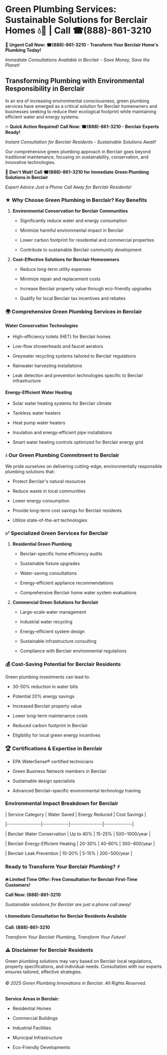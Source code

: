 # Green Plumbing Services: Sustainable Solutions for Berclair Homes 💧🌿 | Call ☎(888)-861-3210

🚨 **Urgent Call Now: ☎(888)-861-3210 - Transform Your Berclair Home's Plumbing Today!**
*Immediate Consultations Available in Berclair - Save Money, Save the Planet!*

## Transforming Plumbing with Environmental Responsibility in Berclair

In an era of increasing environmental consciousness, green plumbing services have emerged as a critical solution for Berclair homeowners and businesses seeking to reduce their ecological footprint while maintaining efficient water and energy systems. 

🔥 **Quick Action Required! Call Now: ☎(888)-861-3210 - Berclair Experts Ready!**
*Instant Consultation for Berclair Residents - Sustainable Solutions Await!*

Our comprehensive green plumbing approach in Berclair goes beyond traditional maintenance, focusing on sustainability, conservation, and innovative technologies.

🚨 **Don't Wait! Call ☎(888)-861-3210 for Immediate Green Plumbing Solutions in Berclair**
*Expert Advice Just a Phone Call Away for Berclair Residents!*

### ★ Why Choose Green Plumbing in Berclair? Key Benefits

1. **Environmental Conservation for Berclair Communities** 
   - Significantly reduce water and energy consumption
   - Minimize harmful environmental impact in Berclair
   - Lower carbon footprint for residential and commercial properties
   - Contribute to sustainable Berclair community development

2. **Cost-Effective Solutions for Berclair Homeowners** 
   - Reduce long-term utility expenses
   - Minimize repair and replacement costs
   - Increase Berclair property value through eco-friendly upgrades
   - Qualify for local Berclair tax incentives and rebates

### 🌍 Comprehensive Green Plumbing Services in Berclair

#### Water Conservation Technologies
- High-efficiency toilets (HET) for Berclair homes
- Low-flow showerheads and faucet aerators
- Greywater recycling systems tailored to Berclair regulations
- Rainwater harvesting installations
- Leak detection and prevention technologies specific to Berclair infrastructure

#### Energy-Efficient Water Heating
- Solar water heating systems for Berclair climate
- Tankless water heaters
- Heat pump water heaters
- Insulation and energy-efficient pipe installations
- Smart water heating controls optimized for Berclair energy grid

### 💧 Our Green Plumbing Commitment to Berclair

We pride ourselves on delivering cutting-edge, environmentally responsible plumbing solutions that:
- Protect Berclair's natural resources
- Reduce waste in local communities
- Lower energy consumption
- Provide long-term cost savings for Berclair residents
- Utilize state-of-the-art technologies

### ✅ Specialized Green Services for Berclair

1. **Residential Green Plumbing**
   - Berclair-specific home efficiency audits
   - Sustainable fixture upgrades
   - Water-saving consultations
   - Energy-efficient appliance recommendations
   - Comprehensive Berclair home water system evaluations

2. **Commercial Green Solutions for Berclair**
   - Large-scale water management
   - Industrial water recycling
   - Energy-efficient system design
   - Sustainable infrastructure consulting
   - Compliance with Berclair environmental regulations

### 💰 Cost-Saving Potential for Berclair Residents

Green plumbing investments can lead to:
- 30-50% reduction in water bills
- Potential 20% energy savings
- Increased Berclair property value
- Lower long-term maintenance costs
- Reduced carbon footprint in Berclair
- Eligibility for local green energy incentives

### 🏆 Certifications & Expertise in Berclair

- EPA WaterSense® certified technicians
- Green Business Network members in Berclair
- Sustainable design specialists
- Advanced Berclair-specific environmental technology training

### Environmental Impact Breakdown for Berclair

| Service Category | Water Saved | Energy Reduced | Cost Savings |
|-----------------|-------------|----------------|--------------|
| Berclair Water Conservation | Up to 40% | 15-25% | $500-$1000/year |
| Berclair Energy-Efficient Heating | 20-30% | 40-60% | $300-$800/year |
| Berclair Leak Prevention | 10-20% | 5-15% | $200-$500/year |

### Ready to Transform Your Berclair Plumbing? ⚡

**🔥 Limited Time Offer: Free Consultation for Berclair First-Time Customers!**

**Call Now: (888)-861-3210**
*Sustainable solutions for Berclair are just a phone call away!*

#### 📞 Immediate Consultation for Berclair Residents Available

**Call: (888)-861-3210**
*Transform Your Berclair Plumbing, Transform Your Future!*

### ⚠️ Disclaimer for Berclair Residents

Green plumbing solutions may vary based on Berclair local regulations, property specifications, and individual needs. Consultation with our experts ensures tailored, effective strategies.

###### © 2025 Green Plumbing Innovations in Berclair. All Rights Reserved.

**Service Areas in Berclair:** 
- Residential Homes
- Commercial Buildings
- Industrial Facilities
- Municipal Infrastructure
- Eco-Friendly Developments